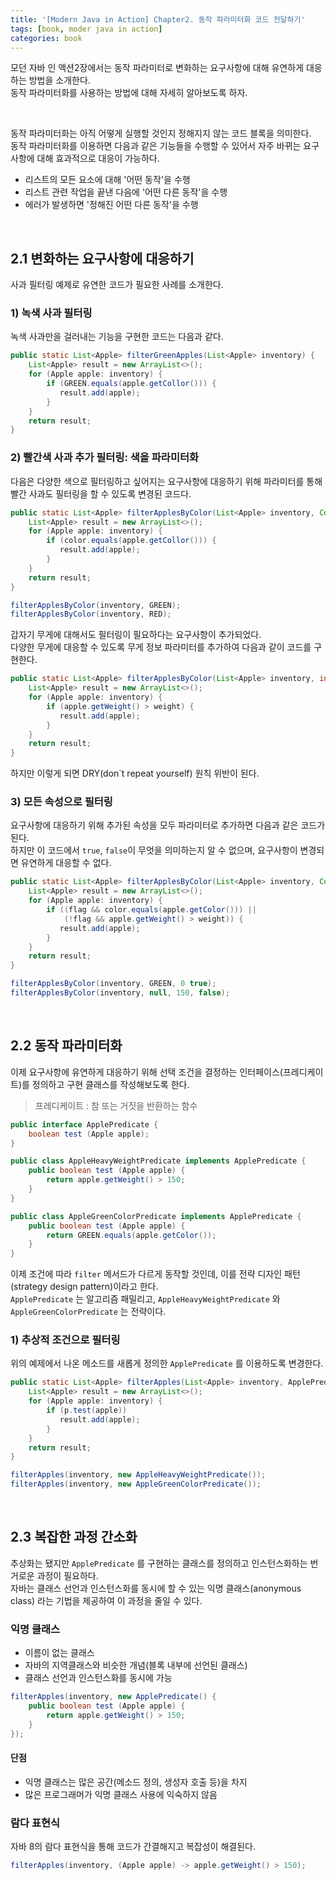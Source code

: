 ```yaml
---
title: '[Modern Java in Action] Chapter2. 동작 파라미터화 코드 전달하기'
tags: [book, moder java in action]
categories: book
---
```


모던 자바 인 액션2장에서는 동작 파라미터로 변화하는 요구사항에 대해 유연하게 대응하는 방법을 소개한다.  
동작 파라미터화를 사용하는 방법에 대해 자세히 알아보도록 하자.

<!--more-->

<br/>

동작 파라미터화는 아직 어떻게 실행할 것인지 정해지지 않는 코드 블록을 의미한다.  
동작 파라미터화를 이용하면 다음과 같은 기능들을 수행할 수 있어서 자주 바뀌는 요구사항에 대해 효과적으로 대응이 가능하다. 

- 리스트의 모든 요소에 대해 '어떤 동작'을 수행
- 리스트 관련 작업을 끝낸 다음에 '어떤 다른 동작'을 수행
- 에러가 발생하면 '정해진 어떤 다른 동작'을 수행

<br/>

## 2.1 변화하는 요구사항에 대응하기

사과 필터링 예제로 유연한 코드가 필요한 사례를 소개한다.

### 1) 녹색 사과 필터링

녹색 사과만을 걸러내는 기능을 구현한 코드는 다음과 같다.

```java
public static List<Apple> filterGreenApples(List<Apple> inventory) {
    List<Apple> result = new ArrayList<>();
    for (Apple apple: inventory) {
        if (GREEN.equals(apple.getCollor())) {
           result.add(apple);
        }
    }
    return result;
}
```

### 2) 빨간색 사과 추가 필터링: 색을 파라미터화

다음은 다양한 색으로 필터링하고 싶어지는 요구사항에 대응하기 위해 파라미터를 통해 빨간 사과도 필터링을 할 수 있도록 변경된 코드다. 

```java
public static List<Apple> filterApplesByColor(List<Apple> inventory, Color color) {
    List<Apple> result = new ArrayList<>();
    for (Apple apple: inventory) {
        if (color.equals(apple.getCollor())) {
           result.add(apple);
        }
    }
    return result;
}

filterApplesByColor(inventory, GREEN);
filterApplesByColor(inventory, RED); 
```

갑자기 무게에 대해서도 필터링이 필요하다는 요구사항이 추가되었다.  
다양한 무게에 대응할 수 있도록 무게 정보 파라미터를 추가하여 다음과 같이 코드를 구현한다.

```java
public static List<Apple> filterApplesByColor(List<Apple> inventory, int weight) {
    List<Apple> result = new ArrayList<>();
    for (Apple apple: inventory) {
        if (apple.getWeight() > weight) {
           result.add(apple);
        }
    }
    return result;
}
```

하지만 이렇게 되면 DRY(don`t repeat yourself) 원칙 위반이 된다.  


### 3) 모든 속성으로 필터링

요구사항에 대응하기 위해 추가된 속성을 모두 파라미터로 추가하면 다음과 같은 코드가 된다.  
하지만 이 코드에서 `true`, `false`이 무엇을 의미하는지 알 수 없으며, 요구사항이 변경되면 유연하게 대응할 수 없다.  

```java
public static List<Apple> filterApplesByColor(List<Apple> inventory, Color color, int weight, boolean flag) {
    List<Apple> result = new ArrayList<>();
    for (Apple apple: inventory) {
        if ((flag && color.equals(apple.getColor())) ||
            (!flag && apple.getWeight() > weight)) {
           result.add(apple);
        }
    }
    return result;
}

filterApplesByColor(inventory, GREEN, 0 true);
filterApplesByColor(inventory, null, 150, false);
```

<br/>

## 2.2 동작 파라미터화

이제 요구사항에 유연하게 대응하기 위해 선택 조건을 결정하는 인터페이스(프레디케이트)를 정의하고 구현 클래스를 작성해보도록 한다.

> 프레디케이트 : 참 또는 거짓을 반환하는 함수

```java
public interface ApplePredicate {
    boolean test (Apple apple);
}

public class AppleHeavyWeightPredicate implements ApplePredicate {
    public boolean test (Apple apple) {
        return apple.getWeight() > 150;
    }
}

public class AppleGreenColorPredicate implements ApplePredicate {
    public boolean test (Apple apple) {
        return GREEN.equals(apple.getColor());
    }
}
```

이제 조건에 따라 `filter` 메서드가 다르게 동작할 것인데, 이를 전략 디자인 패턴(strategy design pattern)이라고 한다.  
`ApplePredicate` 는 알고리즘 패밀리고, `AppleHeavyWeightPredicate` 와 `AppleGreenColorPredicate` 는 전략이다.

### 1) 추상적 조건으로 필터링 

위의 예제에서 나온 메소드를 새롭게 정의한 `ApplePredicate` 를 이용하도록 변경한다.

```java 
public static List<Apple> filterApples(List<Apple> inventory, ApplePredicate p) {
    List<Apple> result = new ArrayList<>();
    for (Apple apple: inventory) {
        if (p.test(apple))
           result.add(apple);
        }
    }
    return result;
}

filterApples(inventory, new AppleHeavyWeightPredicate());
filterApples(inventory, new AppleGreenColorPredicate());
```

<br/>

## 2.3 복잡한 과정 간소화

추상화는 됐지만 `ApplePredicate` 를 구현하는 클래스를 정의하고 인스턴스화하는 번거로운 과정이 필요하다.  
자바는 클래스 선언과 인스턴스화를 동시에 할 수 있는 익명 클래스(anonymous class) 라는 기법을 제공하여 이 과정을 줄일 수 있다.

### 익명 클래스

- 이름이 없는 클래스
- 자바의 지역클래스와 비슷한 개념(블록 내부에 선언된 클래스)
- 클래스 선언과 인스턴스화를 동시에 가능

```java 
filterApples(inventory, new ApplePredicate() {
    public boolean test (Apple apple) {
        return apple.getWeight() > 150;
    }
});
```

#### 단점
- 익명 클래스는 많은 공간(메소드 정의, 생성자 호출 등)을 차지
- 많은 프로그래머가 익명 클래스 사용에 익숙하지 않음

### 람다 표현식

자바 8의 람다 표현식을 통해 코드가 간결해지고 복잡성이 해결된다.

```java 
filterApples(inventory, (Apple apple) -> apple.getWeight() > 150);
```

